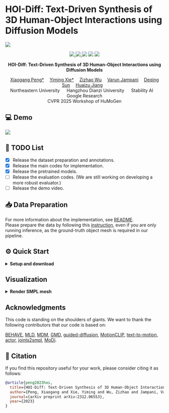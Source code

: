 
# HOI-Diff: Text-Driven Synthesis of 3D Human-Object Interactions using Diffusion Models



![](./assets/teaser.png)

<p align="center">
  <a href='https://arxiv.org/abs/2312.06553'>
    <img src='https://img.shields.io/badge/Arxiv-2312.06553-A42C25?style=flat&logo=arXiv&logoColor=A42C25'>
  </a>
  <a href='https://arxiv.org/pdf/2312.06553.pdf'>
    <img src='https://img.shields.io/badge/Paper-PDF-yellow?style=flat&logo=arXiv&logoColor=yellow'>
  </a>
  <a href='https://neu-vi.github.io/HOI-Diff/'>
  <img src='https://img.shields.io/badge/Project-Page-orange?style=flat&logo=Google%20chrome&logoColor=orange'></a>
  <!-- <a href='https://youtu.be/0a0ZYJgzdWE'>
  <img src='https://img.shields.io/badge/YouTube-Video-EA3323?style=flat&logo=youtube&logoColor=EA3323'></a> -->
  <a href='https://github.com/neu-vi/HOI-Diff'>
    <img src='https://img.shields.io/badge/GitHub-Code-black?style=flat&logo=github&logoColor=white'></a>
  <a href="" target='_blank'>
    <img src="https://visitor-badge.laobi.icu/badge?page_id=neu-vi.HOI-Diff&left_color=gray&right_color=blue">
  </a>
</p>


<p align="center">
<!-- <h1 align="center">InterDiff: Generating 3D Human-Object Interactions with Physics-Informed Diffusion</h1> -->
<strong>HOI-Diff: Text-Driven Synthesis of 3D Human-Object Interactions using Diffusion Models</strong></h1>
   <p align="center">
    <a href='https://xiaogangpeng.github.io' target='_blank'>Xiaogang Peng*</a>&emsp;
    <a href='https://ymingxie.github.io' target='_blank'>Yiming Xie*</a>&emsp;
    <a href='http://zizhao.me/' target='_blank'>Zizhao Wu</a>&emsp;
    <a href='https://varunjampani.github.io/' target='_blank'>Varun Jampani</a>&emsp;
    <a href='https://deqings.github.io/' target='_blank'>Deqing Sun</a>&emsp;
    <a href='https://jianghz.me/' target='_blank'>Huaizu Jiang</a>&emsp;
    <br>
    Northeastern University &emsp; Hangzhou Dianzi University &emsp;
    Stability AI &emsp; Google Research
    <br>
    CVPR 2025 Workshop of HuMoGen
  </p>
</p>

## 💻 Demo
![](./assets/demo.gif)


## 📜 TODO List
- [x] Release the dataset preparation and annotations.
- [x] Release the main codes for implementation.
- [x] Release the pretrained models.
- [ ] Release the evaluation codes. (We are still working on developing a more robust evaluator.)
- [ ] Release the demo video.

## 📥 Data Preparation

For more information about the implementation, see [README](utils/README.md).  
Please prepare the data by following this [instruction](https://github.com/neu-vi/HOI-Diff/blob/main/utils/README.md#download), even if you are only running inference, as the ground-truth object mesh is required in our pipeline.

## ⚙️ Quick Start
<details>
  <summary><b>Setup and download</b></summary>



### 1. Setup environment
Install ffmpeg (if not already installed):

```
sudo apt update
sudo apt install ffmpeg
```

Update installed ffmpeg path in ./data_loaders/behave/utils/plot_script.py:
```
# Line 5
plt.rcParams['animation.ffmpeg_path'] = 'your_ffmpeg_path/bin/ffmpeg'
```

Setup conda env:
```
conda env create -f environment.yml
conda activate t2hoi

python -m spacy download en_core_web_sm
pip install git+https://github.com/openai/CLIP.git
```


Download dependencies:
```
bash prepare/download_smpl_files.sh
bash prepare/download_glove.sh
bash prepare/download_t2m_evaluators.sh  
```

Pleas follow [this](https://github.com/erikwijmans/Pointnet2_PyTorch) to install PointNet++.

### 2. Download Pre-trained model

`HOI-DM and APDM:` 
The [pretrained model](https://drive.google.com/file/d/1Xp78VJyEbWGN8nWD5T08KWiz9P4VLwci/view?usp=sharing) (including HOI-DM and APDM):  
```
gdown 1Xp78VJyEbWGN8nWD5T08KWiz9P4VLwci
unzip pretrain_model.zip -d .
rm pretrain_model.zip
```

<!-- HOI-DM's pretrained [checkpoint](https://drive.google.com/drive/folders/1WQaaqQumkzm_c1zJ_UfmfSSOIC_h4w8D?usp=drive_link) and APDM's pretrained [checkpoint](https://drive.google.com/drive/folders/1ynFIvZXiopuHGOxuLkSsyvNMMCs9zHxr?usp=drive_link). Please place them in the “save” folder and update the parser file so it loads them correctly. -->


### 3. HOIs Synthesis with pretrained model
Generate from test set prompts
```
python -m sample.local_generate_obj --model_path ./save/behave_enc_512/model000020000.pt --num_samples 10 --num_repetitions 1 --motion_length 10 --multi_backbone_split 4 --guidance
```
Generate from your text file
```
python -m sample.local_generate_obj --model_path ./save/behave_enc_512/model000020000.pt --num_samples 10 --num_repetitions 1 --motion_length 10 --multi_backbone_split 4 --guidance --input_text ./assets/your_text.txt
```

### 4. Train your APDM
```
python -m train.train_affordance --save_dir ./save/my_afford_pred --dataset behave --save_interval 1000 --num_steps 20000 --batch_size 32 --diffusion_steps 500
```

### 5. Train your HOI-DM
`MDM:` Before your training, please download the pre-trained model [here](https://drive.google.com/file/d/1PE0PK8e5a5j-7-Xhs5YET5U5pGh0c821/view?pli=1), then unzip and place them in ./checkpoints/.
```
mkdirs checkpoints
cd checkpoints
gdown 1PE0PK8e5a5j-7-Xhs5YET5U5pGh0c821
unzip humanml_trans_enc_512.zip -d .
cd ..
```
```
python -m train.hoi_diff --save_dir ./save/my_behave_enc_512 --dataset behave --save_interval 1000 --num_steps 20000 --arch trans_enc --batch_size 32
```


<!-- ### 6. Evaluate
```
python -m eval.eval_behave --model_path ./save/behave_enc_512/model000020000.pt  --guidance --comment eval_behave
``` -->

</details>

## Visualization
<details>
<summary><b> Render SMPL mesh</b></summary>

To create SMPL mesh per frame run:

```shell
python -m visualize.render_mesh --input_path /path/to/mp4/stick/figure/file
```

**This script outputs: [YOUR_NPY_FOLDER]**
* `sample##_rep##_smpl_params.npy` - SMPL parameters (human_motion, thetas, root translations, human_vertices and human_faces)
* `sample##_rep##_obj_params.npy` - SMPL parameters (object_motion, object_vertices and object_faces)

**Notes:**
* This script is running [SMPLify](https://smplify.is.tue.mpg.de/) and needs GPU as well (can be specified with the `--device` flag).
* **Important** - Do not change the original `.mp4` path before running the script.

### 1. Set up blender - WIP

Refer to [TEMOS-Rendering motions](https://github.com/Mathux/TEMOS) for blender setup, then install the following dependencies.

```
YOUR_BLENDER_PYTHON_PATH/python -m pip install -r prepare/requirements_render.txt
```
### 2. Render SMPL meshes

Run the following command to render SMPL using blender:

```
YOUR_BLENDER_PATH/blender --background --python render.py -- --cfg=./configs/render.yaml --dir=YOUR_NPY_FOLDER --mode=video --joint_type=HumanML3D
```

optional parameters:

- `--mode=video`: render mp4 video
- `--mode=sequence`: render the whole motion in a png image.
</details>


## Acknowledgments
This code is standing on the shoulders of giants. We want to thank the following contributors that our code is based on:

[BEHAVE](https://github.com/xiexh20/behave-dataset), [MLD](https://github.com/ChenFengYe/motion-latent-diffusion), [MDM](https://github.com/GuyTevet/motion-diffusion-model), [GMD](https://github.com/korrawe/guided-motion-diffusion), [guided-diffusion](https://github.com/openai/guided-diffusion), [MotionCLIP](https://github.com/GuyTevet/MotionCLIP), [text-to-motion](https://github.com/EricGuo5513/text-to-motion), [actor](https://github.com/Mathux/ACTOR), [joints2smpl](https://github.com/wangsen1312/joints2smpl), [MoDi](https://github.com/sigal-raab/MoDi).

## 🤝 Citation
If you find this repository useful for your work, please consider citing it as follows:
```bibtex
@article{peng2023hoi,
  title={HOI-Diff: Text-Driven Synthesis of 3D Human-Object Interactions using Diffusion Models},
  author={Peng, Xiaogang and Xie, Yiming and Wu, Zizhao and Jampani, Varun and Sun, Deqing and Jiang, Huaizu},
  journal={arXiv preprint arXiv:2312.06553},
  year={2023}
}
```
